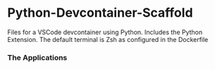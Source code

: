 # Python-Devcontainer-Scaffold
Files for a VSCode devcontainer using Python. 
Includes the Python Extension.
The default terminal is Zsh as configured in the Dockerfile

### The Applications